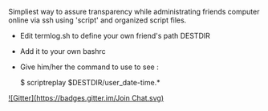 Simpliest way to assure transparency while administrating friends computer online via ssh
using 'script' and organized script files.

 - Edit termlog.sh to define your own friend's path DESTDIR
 - Add it to your own bashrc
 - Give him/her the command to use to see :

	$ scriptreplay $DESTDIR/user_date-time.*


[![Gitter](https://badges.gitter.im/Join Chat.svg)](https://gitter.im/s4mdf0o1/termlog?utm_source=badge&utm_medium=badge&utm_campaign=pr-badge&utm_content=badge)